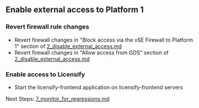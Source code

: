 ## Enable external access to Platform 1

### Revert firewall rule changes

* Revert firewall changes in "Block access via the vSE Firewall to Platform 1" section of [2_disable_external_access.md](2_disable_external_access.md)
* Revert firewall changes in "Allow access from GDS" section of [2_disable_external_access.md](2_disable_external_access.md)

### Enable access to Licensify

* Start the licensify-frontend application on licensify-frontend servers

Next Steps: [7_monitor_for_regressions.md](7_monitor_for_regressions.md) 
